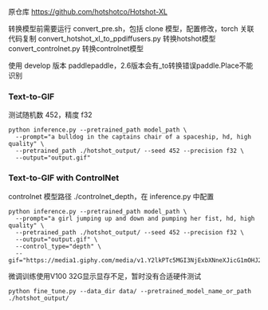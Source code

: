 原仓库 <https://github.com/hotshotco/Hotshot-XL>

转换模型前需要运行 convert_pre.sh，包括 clone 模型，配置修改，torch 关联代码复制
convert_hotshot_xl_to_ppdiffusers.py 转换hotshot模型
convert_controlnet.py 转换controlnet模型

使用 develop 版本 paddlepaddle，2.6版本会有\_to转换错误paddle.Place不能识别

### Text-to-GIF

测试随机数 452，精度 f32

``` shell
python inference.py --pretrained_path model_path \
  --prompt="a bulldog in the captains chair of a spaceship, hd, high quality" \
  --pretrained_path ./hotshot_output/ --seed 452 --precision f32 \
  --output="output.gif"
```

### Text-to-GIF with ControlNet

controlnet 模型路径 ./controlnet_depth，在 inference.py 中配置

``` shell
python inference.py --pretrained_path model_path \
  --prompt="a girl jumping up and down and pumping her fist, hd, high quality" \
  --pretrained_path ./hotshot_output/ --seed 452 --precision f32 \
  --output="output.gif" \
  --control_type="depth" \
  --gif="https://media1.giphy.com/media/v1.Y2lkPTc5MGI3NjExbXNneXJicG1mOHJ2dzQ2Y2JteDY1ZWlrdjNjMjl3ZWxyeWFxY2EzdyZlcD12MV9pbnRlcm5hbF9naWZfYnlfaWQmY3Q9Zw/YOTAoXBgMCmFeQQzuZ/giphy.gif"
```

微调训练使用V100 32G显示显存不足，暂时没有合适硬件测试

``` shell
python fine_tune.py --data_dir data/ --pretrained_model_name_or_path ./hotshot_output/
```
